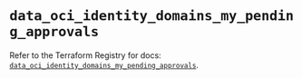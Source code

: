 # `data_oci_identity_domains_my_pending_approvals`

Refer to the Terraform Registry for docs: [`data_oci_identity_domains_my_pending_approvals`](https://registry.terraform.io/providers/hashicorp/oci/7.19.0/docs/data-sources/identity_domains_my_pending_approvals).
